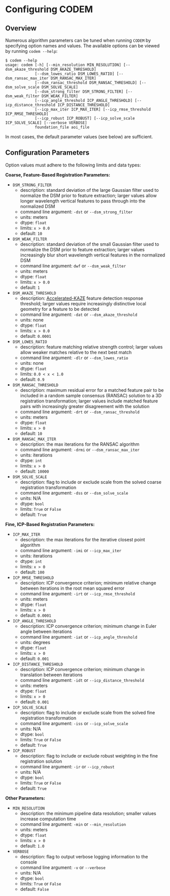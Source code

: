 # Configuring CODEM

## Overview
Numerous algorithm parameters can be tuned when running `CODEM` by specifying option names and values. The available options can be viewed by running `codem --help`:

```
$ codem --help
usage: codem [-h] [--min_resolution MIN_RESOLUTION] [--dsm_akaze_threshold DSM_AKAZE_THRESHOLD]
             [--dsm_lowes_ratio DSM_LOWES_RATIO] [--dsm_ransac_max_iter DSM_RANSAC_MAX_ITER]
             [--dsm_ransac_threshold DSM_RANSAC_THRESHOLD] [--dsm_solve_scale DSM_SOLVE_SCALE]
             [--dsm_strong_filter DSM_STRONG_FILTER] [--dsm_weak_filter DSM_WEAK_FILTER]
             [--icp_angle_threshold ICP_ANGLE_THRESHOLD] [--icp_distance_threshold ICP_DISTANCE_THRESHOLD]
             [--icp_max_iter ICP_MAX_ITER] [--icp_rmse_threshold ICP_RMSE_THRESHOLD]
             [--icp_robust ICP_ROBUST] [--icp_solve_scale ICP_SOLVE_SCALE] [--verbose VERBOSE]
             foundation_file aoi_file
```

In most cases, the default parameter values (see below) are sufficient. 


## Configuration Parameters
Option values must adhere to the following limits and data types:

**Coarse, Feature-Based Registration Parameters:**
* `DSM_STRONG_FILTER`
    * description: standard deviation of the large Gaussian filter used to normalize the DSM prior to feature extraction; larger values allow longer wavelength vertical features to pass through into the normalized DSM
    * command line argument: `-dst` or `--dsm_strong_filter`
    * units: meters
    * dtype: `float`
    * limits: `x > 0.0`
    * default: `10`
* `DSM_WEAK_FILTER`
    * description: standard deviation of the small Gaussian filter used to normalize the DSM prior to feature extraction; larger values increasingly blur short wavelength vertical features in the normalized DSM
    * command line argument: `dwf` or `--dsm_weak_filter`
    * units: meters
    * dtype: `float`
    * limits: `x > 0.0`
    * default: `1`
* `DSM_AKAZE_THRESHOLD`
    * description: [Accelerated-KAZE](http://www.bmva.org/bmvc/2013/Papers/paper0013/paper0013.pdf) feature detection response threshold; larger values require increasingly distinctive local geometry for a feature to be detected
    * command line argument: `-dat` or `--dsm_akaze_threshold`
    * units: none
    * dtype: `float`
    * limits: `x > 0.0`
    * default: `0.0001`
* `DSM_LOWES_RATIO`
    * description: feature matching relative strength control; larger values allow weaker matches relative to the next best match
    * command line argument: `-dlr` or `--dsm_lowes_ratio`
    * units: none
    * dtype: `float`
    * limits: `0.0 < x < 1.0`
    * default: `0.9`
* `DSM_RANSAC_THRESHOLD`
    * description: maximum residual error for a matched feature pair to be included in a random sample consensus (RANSAC) solution to a 3D registration transformation; larger values include matched feature pairs with increasingly greater disagreement with the solution
    * command line argument: `-drt` or `--dsm_ransac_threshold`
    * units: meters
    * dtype: `float`
    * limits: `x > 0`
    * default: `10`
* `DSM_RANSAC_MAX_ITER`
    * description: the max iterations for the RANSAC algorithm
    * command line argument: `-drmi` or `--dsm_ransac_max_iter`
    * units: iterations
    * dtype: `int`
    * limits: `x > 0`
    * default: `10000`
* `DSM_SOLVE_SCALE`
    * description: flag to include or exclude scale from the solved coarse registration transformation
    * command line argument: `-dss` or `--dsm_solve_scale`
    * units: N/A
    * dtype: `bool`
    * limits: `True` or `False`
    * default: `True`

**Fine, ICP-Based Registration Parameters:**
* `ICP_MAX_ITER`
    * description: the max iterations for the iterative closest point algorithm
    * command line argument: `-imi` or `--icp_max_iter`
    * units: iterations
    * dtype: `int`
    * limits: `x > 0`
    * default: `100`
* `ICP_RMSE_THRESHOLD`
    * description: ICP convergence criterion; minimum relative change between iterations in the root mean squared error
    * command line argument: `-irt` or `--icp_rmse_threshold`
    * units: meters
    * dtype: `float`
    * limits: `x > 0`
    * default: `0.0001`
* `ICP_ANGLE_THRESHOLD`
    * description: ICP convergence criterion; minimum change in Euler angle between iterations
    * command line argument: `-iat` or `--icp_angle_threshold`
    * units: degrees
    * dtype: `float`
    * limits: `x > 0`
    * default: `0.001`
* `ICP_DISTANCE_THRESHOLD`
    * description: ICP convergence criterion; minimum change in translation between iterations
    * command line argument: `-idt` or `--icp_distance_threshold`
    * units: meters
    * dtype: `float`
    * limits: `x > 0`
    * default: `0.001`
* `ICP_SOLVE_SCALE`
    * description: flag to include or exclude scale from the solved fine registration transformation
    * command line argument: `-iss` or `--icp_solve_scale`
    * units: N/A
    * dtype: `bool`
    * limits: `True` or `False`
    * default: `True`
* `ICP_ROBUST`
    * description: flag to include or exclude robust weighting in the fine registration solution
    * command line argument: `-ir` or `--icp_robust`
    * units: N/A
    * dtype: `bool`
    * limits: `True` or `False`
    * default: `True`

**Other Parameters:**
* `MIN_RESOLUTION`
    * description: the minimum pipeline data resolution; smaller values increase computation time
    * command line argument: `-min` or `--min_resolution`
    * units: meters
    * dtype: `float`
    * limits: `x > 0`
    * default: `1.0`
* `VERBOSE`
    * description: flag to output verbose logging information to the console
    * command line argument: `-v` or `--verbose`
    * units: N/A
    * dtype: `bool`
    * limits: `True` or `False`
    * default: `False`


